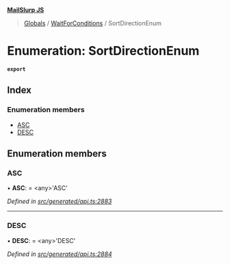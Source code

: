 **[MailSlurp JS](../README.md)**

> [Globals](../README.md) / [WaitForConditions](../modules/waitforconditions.md) / SortDirectionEnum

# Enumeration: SortDirectionEnum

**`export`** 

## Index

### Enumeration members

* [ASC](waitforconditions.sortdirectionenum.md#asc)
* [DESC](waitforconditions.sortdirectionenum.md#desc)

## Enumeration members

### ASC

•  **ASC**:  = \<any>'ASC'

*Defined in [src/generated/api.ts:2883](https://github.com/mailslurp/mailslurp-client/blob/ff09436/src/generated/api.ts#L2883)*

___

### DESC

•  **DESC**:  = \<any>'DESC'

*Defined in [src/generated/api.ts:2884](https://github.com/mailslurp/mailslurp-client/blob/ff09436/src/generated/api.ts#L2884)*
